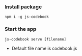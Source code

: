 ### Install package

`npm i -g js-codebook`

### Start the app

`js-codebook serve [filename]`

- Default file name is codebook.js
